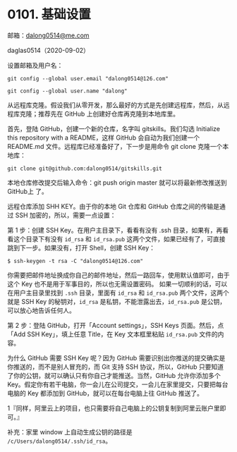 # 0101. 基础设置

邮箱：dalong0514@me.com

daglas0514（2020-09-02）

设置邮箱及用户名：

```
git config --global user.email "dalong0514@126.com" 

git config --global user.name "dalong" 
```

从远程库克隆。假设我们从零开发，那么最好的方式是先创建远程库，然后，从远程库克隆；推荐先在 GitHub 上创建好仓库再克隆到本地库里。

首先，登陆 GitHub，创建一个新的仓库，名字叫 gitskills。我们勾选 Initialize this repository with a README，这样 GitHub 会自动为我们创建一个 README.md 文件。远程库已经准备好了，下一步是用命令 git clone 克隆一个本地库：

```
git clone git@github.com:dalong0514/gitskills.git
```

本地仓库修改提交后输入命令：git push origin master 就可以将最新修改推送到 GitHub上 了。

远程仓库添加 SHH KEY。由于你的本地 Git 仓库和 GitHub 仓库之间的传输是通过 SSH 加密的，所以，需要一点设置：

第 1 步：创建 SSH Key。在用户主目录下，看看有没有 .ssh 目录，如果有，再看看这个目录下有没有 `id_rsa` 和 `id_rsa.pub` 这两个文件，如果已经有了，可直接跳到下一步。如果没有，打开 Shell，创建 SSH Key：

```
$ ssh-keygen -t rsa -C "dalong0514@126.com"
```

你需要把邮件地址换成你自己的邮件地址，然后一路回车，使用默认值即可，由于这个 Key 也不是用于军事目的，所以也无需设置密码。 如果一切顺利的话，可以在用户主目录里找到 `.ssh` 目录，里面有 `id_rsa` 和 `id_rsa.pub` 两个文件，这两个就是 SSH Key 的秘钥对，`id_rsa` 是私钥，不能泄露出去，`id_rsa.pub` 是公钥，可以放心地告诉任何人。

第 2 步：登陆 GitHub，打开「Account settings」，SSH Keys 页面。然后，点「Add SSH Key」，填上任意 Title，在 Key 文本框里粘贴 `id_rsa.pub` 文件的内容。

为什么 GitHub 需要 SSH Key 呢？因为 GitHub 需要识别出你推送的提交确实是你推送的，而不是别人冒充的，而 Git 支持 SSH 协议，所以，GitHub 只要知道了你的公钥，就可以确认只有你自己才能推送。当然，GitHub 允许你添加多个 Key。假定你有若干电脑，你一会儿在公司提交，一会儿在家里提交，只要把每台电脑的 Key 都添加到 GitHub，就可以在每台电脑上往 GitHub 推送了。

1『同样，阿里云上的项目，也只需要将自己电脑上的公钥复制到阿里云账户里即可。』

补充：家里 window 上自动生成公钥的路径是 `/c/Users/dalong0514/.ssh/id_rsa`。